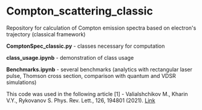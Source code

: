 # Compton_scattering_classic
Repository for calculation of Compton emission spectra based on electron's trajectory (classical framework)

**ComptonSpec_classic.py** - classes necessary for computation

**class_usage.ipynb** - demonstration of class usage

**Benchmarks.ipynb** - several benchmarks (analytics with rectangular laser pulse,
Thomson cross section, comparison with quantum and VDSR simulations)

This code was used in the following article
[1] - Valialshchikov M., Kharin V.Y., Rykovanov S. Phys. Rev. Lett.,
126, 194801 (2021). [Link](https://doi.org/10.1103/PhysRevLett.126.194801)
